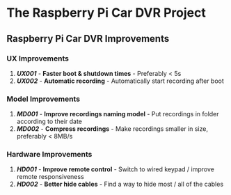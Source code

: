 # The Raspberry Pi Car DVR Project

## Raspberry Pi Car DVR Improvements
### UX Improvements
1. ***UX001*** - **Faster boot & shutdown times** - Preferably < 5s 
2. ***UX002*** - **Automatic recording** - Automatically start recording after boot

### Model Improvements 
1. ***MD001*** - **Improve recordings naming model** - Put recordings in folder according to their date
2. ***MD002*** - **Compress recordings** - Make recordings smaller in size, preferably < 8MB/s

### Hardware Improvements
1. ***HD001*** - **Improve remote control** - Switch to wired keypad / improve remote responsiveness
2. ***HD002*** - **Better hide cables** - Find a way to hide most / all of the cables

